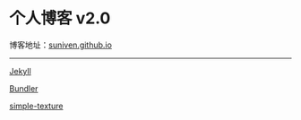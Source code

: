# 个人博客 v2.0

博客地址：[suniven.github.io](https://suniven.github.io)

----

[Jekyll](http://jekyllrb.com/)

[Bundler](https://bundler.io/)

[simple-texture](https://github.com/yizeng/jekyll-theme-simple-texture)
